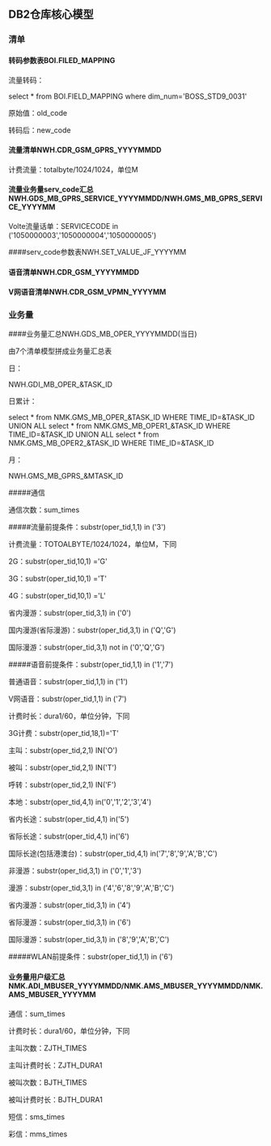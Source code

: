 ## DB2仓库核心模型 ##

### 清单 ###

#### 转码参数表BOI.FILED_MAPPING ####

流量转码：

select * from BOI.FIELD_MAPPING where dim_num='BOSS_STD9_0031'

原始值：old_code

转码后：new_code



#### 流量清单NWH.CDR_GSM_GPRS_YYYYMMDD ####

计费流量：totalbyte/1024/1024，单位M



#### 流量业务量serv_code汇总NWH.GDS_MB_GPRS_SERVICE_YYYYMMDD/NWH.GMS_MB_GPRS_SERVICE_YYYYMM

Volte流量话单：SERVICECODE in ('1050000003','1050000004','1050000005')



####serv_code参数表NWH.SET_VALUE_JF_YYYYMM



#### 语音清单NWH.CDR_GSM_YYYYMMDD



#### V网语音清单NWH.CDR_GSM_VPMN_YYYYMM



### 业务量

####业务量汇总NWH.GDS_MB_OPER_YYYYMMDD(当日)

由7个清单模型拼成业务量汇总表

日：

NWH.GDI_MB_OPER_&TASK_ID

日累计：

select *  from NMK.GMS_MB_OPER_&TASK_ID WHERE TIME_ID=&TASK_ID UNION ALL 
select *  from NMK.GMS_MB_OPER1_&TASK_ID WHERE TIME_ID=&TASK_ID UNION ALL 
select *  from NMK.GMS_MB_OPER2_&TASK_ID WHERE TIME_ID=&TASK_ID

月：

NWH.GMS_MB_GPRS_&MTASK_ID



#####通信

通信次数：sum_times

#####流量前提条件：substr(oper_tid,1,1) in ('3')

计费流量：TOTOALBYTE/1024/1024，单位M，下同

2G：substr(oper_tid,10,1) ='G'

3G：substr(oper_tid,10,1) ='T'

4G：substr(oper_tid,10,1) ='L'

省内漫游：substr(oper_tid,3,1) in ('0')

国内漫游(省际漫游)：substr(oper_tid,3,1) in ('Q','G')

国际漫游：substr(oper_tid,3,1) not in ('0','Q','G')

#####语音前提条件：substr(oper_tid,1,1) in ('1','7')

普通语音：substr(oper_tid,1,1) in ('1')

V网语音：substr(oper_tid,1,1) in ('7')

计费时长：dura1/60，单位分钟，下同

3G计费：substr(oper_tid,18,1)='T'

主叫：substr(oper_tid,2,1) IN('O')

被叫：substr(oper_tid,2,1) IN('T')

呼转：substr(oper_tid,2,1) IN('F')

本地：substr(oper_tid,4,1) in('0','1','2','3','4')

省内长途：substr(oper_tid,4,1) in('5')

省际长途：substr(oper_tid,4,1) in('6')

国际长途(包括港澳台)：substr(oper_tid,4,1) in('7','8','9','A','B','C')

非漫游：substr(oper_tid,3,1) in ('0','1','3')

漫游：substr(oper_tid,3,1) in ('4','6','8','9','A','B','C')

省内漫游：substr(oper_tid,3,1) in ('4')

省际漫游：substr(oper_tid,3,1) in ('6')

国际漫游：substr(oper_tid,3,1) in ('8','9','A','B','C')

#####WLAN前提条件：substr(oper_tid,1,1) in ('6')



#### 业务量用户级汇总NMK.ADI_MBUSER_YYYYMMDD/NMK.AMS_MBUSER_YYYYMMDD/NMK.AMS_MBUSER_YYYYMM

通信：sum_times

计费时长：dura1/60，单位分钟，下同

主叫次数：ZJTH_TIMES

主叫计费时长：ZJTH_DURA1

被叫次数：BJTH_TIMES

被叫计费时长：BJTH_DURA1

短信：sms_times

彩信：mms_times










